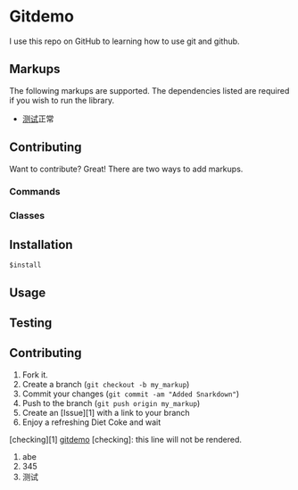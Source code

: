 Gitdemo
=======


I use this repo on GitHub to learning how to use git and github.

Markups
-------

The following markups are supported.  The dependencies listed are required if
you wish to run the library.


* [测试](效果)正常


Contributing
------------

Want to contribute? Great! There are two ways to add markups.


### Commands



### Classes



Installation
-----------

    $install


Usage
-----



Testing
-------



Contributing
------------

1. Fork it.
2. Create a branch (`git checkout -b my_markup`)
3. Commit your changes (`git commit -am "Added Snarkdown"`)
4. Push to the branch (`git push origin my_markup`)
5. Create an [Issue][1] with a link to your branch
6. Enjoy a refreshing Diet Coke and wait


[checking][1]
[gitdemo](http://github.com/neoxen/gitdemo.git)
[checking]: this line will not be rendered.

1. abe
2. 345
3. 测试
